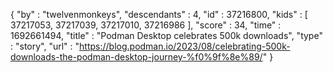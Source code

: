 {
  "by" : "twelvenmonkeys",
  "descendants" : 4,
  "id" : 37216800,
  "kids" : [ 37217053, 37217039, 37217010, 37216986 ],
  "score" : 34,
  "time" : 1692661494,
  "title" : "Podman Desktop celebrates 500k downloads",
  "type" : "story",
  "url" : "https://blog.podman.io/2023/08/celebrating-500k-downloads-the-podman-desktop-journey-%f0%9f%8e%89/"
}

